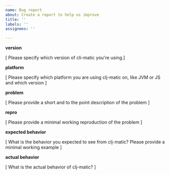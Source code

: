 ```yaml
---
name: Bug report
about: Create a report to help us improve
title: ''
labels: ''
assignees: ''

---
```


**version**

[ Please specify which version of cli-matic you're using.]

**platform**

[ Please specify which platform you are using clj-matic on, like JVM or JS and which version ]

**problem**

[ Please provide a short and to the point description of the problem ]

**repro**

[ Please provide a minimal working reproduction of the problem ]

**expected behavior**

[ What is the behavior you expected to see from clj-matic? Please provide a minimal working example ]

**actual behavior**

[ What is the actual behavior of clj-matic? ]
